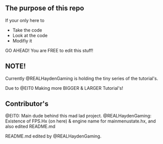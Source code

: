 ## The purpose of this repo

If your only here to
- Take the code
- Look at the code
- Modifiy it

GO AHEAD! You are FREE to edit this stuff!

## NOTE!
Currently @REALHaydenGaming is holding the tiny series of the tutorial's.

Due to @EIT0 Making more BIGGER & LARGER Tutorial's!

## Contributor's
@EIT0: Main dude behind this mad lad project.
@REALHaydenGaming: Existence of FPS.Hx (on here) & engine name for mainmenustate.hx, and also edited README.md

README.md edited by @REALHaydenGaming.
